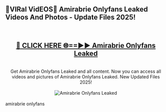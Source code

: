 <h2>🔴VIRal VidEOS🔴 Amirabrie Onlyfans Leaked Videos And Photos - Update Files 2025!</h2>
<br>
<div align="center">
<h2><a href="https://virallinks.top/odZfE0" rel="nofollow">🔴 CLICK HERE 🌐==►► Amirabrie Onlyfans Leaked</a></h2>
<br>
Get Amirabrie Onlyfans Leaked and all content. Now you can access all videos and pictures of Amirabrie Onlyfans Leaked. New Updated Files 2025!
<br>
<br>
<a href="https://virallinks.top/odZfE0" rel="nofollow" data-target="animated-image.originalLink"><img src="https://i.imgur.com/dJHk4Zq.gif)" alt="Amirabrie Onlyfans Leaked" style="max-width: 100%; display: inline-block;" data-target="animated-image.originalImage"></a>
</div>
<br>
amirabrie onlyfans